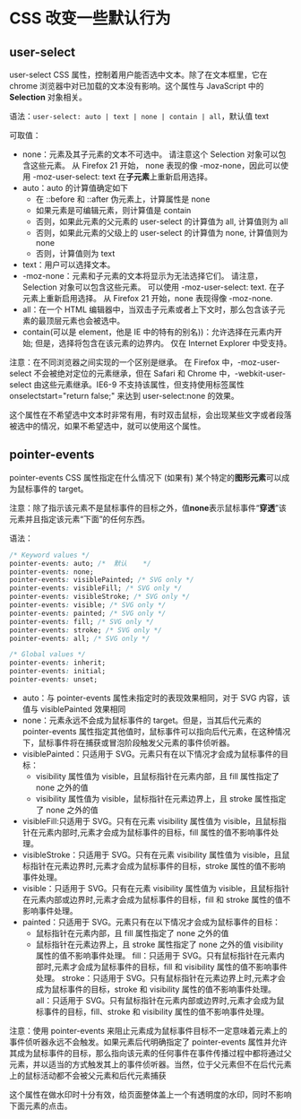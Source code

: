 # CSS 改变一些默认行为

## user-select

user-select CSS 属性，控制着用户能否选中文本。除了在文本框里，它在 chrome 浏览器中对已加载的文本没有影响。这个属性与 JavaScript 中的 **Selection** 对象相关。

语法：`user-select: auto | text | none | contain | all`，默认值 text

可取值：

- none：元素及其子元素的文本不可选中。 请注意这个 Selection 对象可以包含这些元素。 从 Firefox 21 开始， none 表现的像 -moz-none，因此可以使用 -moz-user-select: text 在**子元素**上重新启用选择。
- auto：auto 的计算值确定如下
  - 在 ::before 和 ::after 伪元素上，计算属性是 none
  - 如果元素是可编辑元素，则计算值是 contain
  - 否则，如果此元素的父元素的 user-select 的计算值为 all, 计算值则为 all
  - 否则，如果此元素的父级上的 user-select 的计算值为 none, 计算值则为 none
  - 否则，计算值则为 text
- text：用户可以选择文本。
- -moz-none：元素和子元素的文本将显示为无法选择它们。 请注意， Selection 对象可以包含这些元素。 可以使用 -moz-user-select: text. 在子元素上重新启用选择。 从 Firefox 21 开始，none 表现得像 -moz-none.
- all：在一个 HTML 编辑器中，当双击子元素或者上下文时，那么包含该子元素的最顶层元素也会被选中。
- contain(可以是 element，他是 IE 中的特有的别名))：允许选择在元素内开始; 但是，选择将包含在该元素的边界内。 仅在 Internet Explorer 中受支持。

注意：在不同浏览器之间实现的一个区别是继承。 在 Firefox 中，-moz-user-select 不会被绝对定位的元素继承，但在 Safari 和 Chrome 中，-webkit-user-select 由这些元素继承。IE6-9 不支持该属性，但支持使用标签属性 onselectstart="return false;" 来达到 user-select:none 的效果。

这个属性在不希望选中文本时非常有用，有时双击鼠标，会出现某些文字或者段落被选中的情况，如果不希望选中，就可以使用这个属性。

## pointer-events

pointer-events CSS 属性指定在什么情况下 (如果有) 某个特定的**图形元素**可以成为鼠标事件的 target。

注意：除了指示该元素不是鼠标事件的目标之外，值**none**表示鼠标事件“**穿透**”该元素并且指定该元素“下面”的任何东西。

语法：

```css
/* Keyword values */
pointer-events: auto; /*  默认    */
pointer-events: none;
pointer-events: visiblePainted; /* SVG only */
pointer-events: visibleFill; /* SVG only */
pointer-events: visibleStroke; /* SVG only */
pointer-events: visible; /* SVG only */
pointer-events: painted; /* SVG only */
pointer-events: fill; /* SVG only */
pointer-events: stroke; /* SVG only */
pointer-events: all; /* SVG only */

/* Global values */
pointer-events: inherit;
pointer-events: initial;
pointer-events: unset;
```

- auto：与 pointer-events 属性未指定时的表现效果相同，对于 SVG 内容，该值与 visiblePainted 效果相同
- none：元素永远不会成为鼠标事件的 target。但是，当其后代元素的 pointer-events 属性指定其他值时，鼠标事件可以指向后代元素，在这种情况下，鼠标事件将在捕获或冒泡阶段触发父元素的事件侦听器。
- visiblePainted：只适用于 SVG。元素只有在以下情况才会成为鼠标事件的目标：
  - visibility 属性值为 visible，且鼠标指针在元素内部，且 fill 属性指定了 none 之外的值
  - visibility 属性值为 visible，鼠标指针在元素边界上，且 stroke 属性指定了 none 之外的值
- visibleFill:只适用于 SVG。只有在元素 visibility 属性值为 visible，且鼠标指针在元素内部时,元素才会成为鼠标事件的目标，fill 属性的值不影响事件处理。
- visibleStroke：只适用于 SVG。只有在元素 visibility 属性值为 visible，且鼠标指针在元素边界时,元素才会成为鼠标事件的目标，stroke 属性的值不影响事件处理。
- visible：只适用于 SVG。只有在元素 visibility 属性值为 visible，且鼠标指针在元素内部或边界时,元素才会成为鼠标事件的目标，fill 和 stroke 属性的值不影响事件处理。
- painted：只适用于 SVG。元素只有在以下情况才会成为鼠标事件的目标：
  - 鼠标指针在元素内部，且 fill 属性指定了 none 之外的值
  - 鼠标指针在元素边界上，且 stroke 属性指定了 none 之外的值
    visibility 属性的值不影响事件处理。
    fill：只适用于 SVG。只有鼠标指针在元素内部时,元素才会成为鼠标事件的目标，fill 和 visibility 属性的值不影响事件处理。
    stroke：只适用于 SVG。只有鼠标指针在元素边界上时,元素才会成为鼠标事件的目标，stroke 和 visibility 属性的值不影响事件处理。
    all：只适用于 SVG。只有鼠标指针在元素内部或边界时,元素才会成为鼠标事件的目标，fill、stroke 和 visibility 属性的值不影响事件处理。

注意：使用 pointer-events 来阻止元素成为鼠标事件目标不一定意味着元素上的事件侦听器永远不会触发。如果元素后代明确指定了 pointer-events 属性并允许其成为鼠标事件的目标，那么指向该元素的任何事件在事件传播过程中都将通过父元素，并以适当的方式触发其上的事件侦听器。当然，位于父元素但不在后代元素上的鼠标活动都不会被父元素和后代元素捕获

这个属性在做水印时十分有效，给页面整体盖上一个有透明度的水印，同时不影响下面元素的点击。
